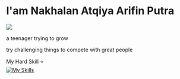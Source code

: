 
# I'am Nakhalan Atqiya Arifin Putra

![](https://komarev.com/ghpvc/?username=your-github-username&color=green)



a teenager trying to grow

try challenging things to compete with great people

My Hard Skill :star: <br>
[![My Skills](https://skillicons.dev/icons?i=js,html,css,cpp,cs,express,laravel,mysql,nodejs,php,unity)](https://skillicons.dev)
